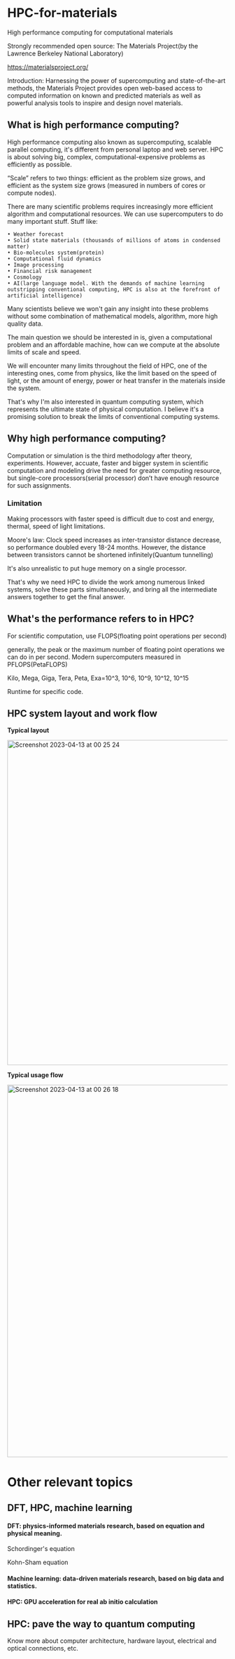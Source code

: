 # HPC-for-materials

High performance computing for computational materials

Strongly recommended open source: The Materials Project(by the Lawrence Berkeley National Laboratory)

https://materialsproject.org/

Introduction: Harnessing the power of supercomputing and state-of-the-art methods, the Materials Project provides open web-based access to computed information on known and predicted materials as well as powerful analysis tools to inspire and design novel materials.

## What is high performance computing?

High performance computing also known as supercomputing, scalable parallel computing, it's different from personal laptop and web server. HPC is about solving big, complex, computational-expensive problems as efficiently as possible.

“Scale” refers to two things: efficient as the problem size grows, and efficient as the system size grows (measured in numbers of cores or compute nodes).

There are many scientific problems requires increasingly more efficient algorithm and computational resources. We can use supercomputers to do many important stuff. Stuff like:

    • Weather forecast
    • Solid state materials (thousands of millions of atoms in condensed matter)
    • Bio-molecules system(protein)
    • Computational fluid dynamics
    • Image processing
    • Financial risk management
    • Cosmology
    • AI(large language model. With the demands of machine learning outstripping conventional computing, HPC is also at the forefront of artificial intelligence)

Many scientists believe we won't gain any insight into these problems without some combination of mathematical models, algorithm, more high quality data.

The main question we should be interested in is, given a computational problem and an affordable machine, how can we compute at the absolute limits of scale and speed.

We will encounter many limits throughout the field of HPC, one of the interesting ones, come from physics, like the limit based on the speed of light, or the amount of energy, power or heat transfer in the materials inside the system. 

That's why I'm also interested in quantum computing system, which represents the ultimate state of physical computation. I believe it's a promising solution to break the limits of conventional computing systems.

## Why high performance computing?

Computation or simulation is the third methodology after theory, experiments. However, accuate, faster and bigger system in scientific computation and modeling drive the need for greater computing resource, but single-core processors(serial processor) don’t have enough resource for such assignments.

### Limitation

Making processors with faster speed is difficult due to cost and energy, thermal, speed of light limitations. 

Moore's law: Clock speed increases as inter-transistor distance decrease, so performance doubled every 18-24 months. However, the distance between transistors cannot be shortened infinitely(Quantum tunnelling)

It's also unrealistic to put huge memory on a single processor. 

That's why we need HPC to divide the work among numerous linked systems, solve these parts simultaneously, and bring all the intermediate answers together to get the final answer.

## What's the performance refers to in HPC?

For scientific computation, use FLOPS(floating point operations per second)

generally, the peak or the maximum number of floating point operations we can do in per second. Modern supercomputers measured in PFLOPS(PetaFLOPS)

Kilo, Mega, Giga, Tera, Peta, Exa=10^3, 10^6, 10^9, 10^12, 10^15

Runtime for specific code.

## HPC system layout and work flow


**Typical layout**

<img width="741" alt="Screenshot 2023-04-13 at 00 25 24" src="https://user-images.githubusercontent.com/98719524/231661615-945c3f03-d4d9-4f1f-97fe-97ed1ad9faf6.png">

**Typical usage flow**

<img width="849" alt="Screenshot 2023-04-13 at 00 26 18" src="https://user-images.githubusercontent.com/98719524/231661748-8100512b-e650-4b5f-8105-7edb881e75b7.png">





# Other relevant topics

## DFT, HPC, machine learning

#### DFT: physics-informed materials research, based on equation and physical meaning.

Schordinger's equation

Kohn-Sham equation


#### Machine learning: data-driven materials research, based on big data and statistics.

#### HPC: GPU acceleration for real ab initio calculation


## HPC: pave the way to quantum computing

Know more about computer architecture, hardware layout, electrical and optical connections, etc.



